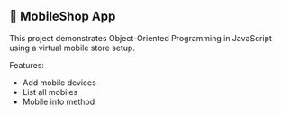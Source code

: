 ## 📱 MobileShop App

This project demonstrates Object-Oriented Programming in JavaScript using a virtual mobile store setup.

Features:
- Add mobile devices
- List all mobiles
- Mobile info method
